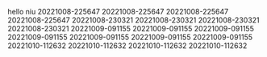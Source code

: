 hello niu
20221008-225647
20221008-225647
20221008-225647
20221008-225647
20221008-230321
20221008-230321
20221008-230321
20221008-230321
20221009-091155
20221009-091155
20221009-091155
20221009-091155
20221009-091155
20221009-091155
20221009-091155
20221010-112632
20221010-112632
20221010-112632
20221010-112632
